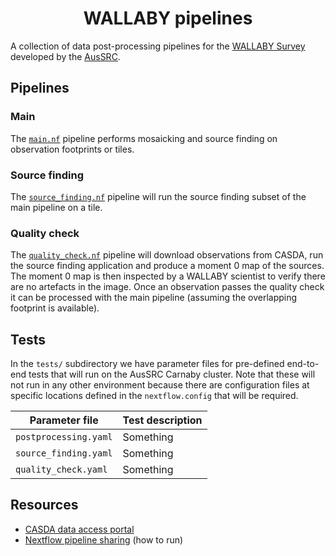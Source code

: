 
<h1 align="center">WALLABY pipelines</h1>

A collection of data post-processing pipelines for the [WALLABY Survey](https://www.atnf.csiro.au/research/WALLABY/) developed by the [AusSRC](https://aussrc.org). 

## Pipelines

### Main

The [`main.nf`](main.nf) pipeline performs mosaicking and source finding on observation footprints or tiles.

### Source finding

The [`source_finding.nf`](source_finding.nf) pipeline will run the source finding subset of the main pipeline on a tile.

### Quality check

The [`quality_check.nf`](quality_check.nf) pipeline will download observations from CASDA, run the source finding application and produce a moment 0 map of the sources. The moment 0 map is then inspected by a WALLABY scientist to verify there are no artefacts in the image. Once an observation passes the quality check it can be processed with the main pipeline (assuming the overlapping footprint is available).

## Tests

In the `tests/` subdirectory we have parameter files for pre-defined end-to-end tests that will run on the AusSRC Carnaby cluster. Note that these will not run in any other environment because there are configuration files at specific locations defined in the `nextflow.config` that will be required.

| Parameter file | Test description | 
| -- | -- | 
| `postprocessing.yaml` | Something | 
| `source_finding.yaml` | Something | 
| `quality_check.yaml` | Something | 

## Resources

- [CASDA data access portal](https://data.csiro.au/collections/domain/casdaObservation/search/)
- [Nextflow pipeline sharing](https://www.nextflow.io/docs/latest/sharing.html) (how to run)